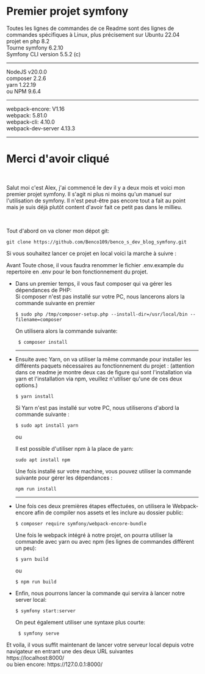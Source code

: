 # Premier projet symfony


Toutes les lignes de commandes de ce Readme sont des lignes de commandes spécifiques à Linux, plus
précisement sur Ubuntu 22.04 <br>
projet en php 8.2 <br>
Tourne symfony 6.2.10 <br>
Symfony CLI version 5.5.2 (c)

<hr>

NodeJS v20.0.0 <br>
composer 2.2.6 <br>
yarn 1.22.19 <br>
ou NPM 9.6.4

<hr>

webpack-encore: V1.16 <br>
webpack: 5.81.0 <br>
webpack-cli: 4.10.0 <br>
webpack-dev-server 4.13.3 <br>

<hr>

# <h1>Merci d'avoir cliqué</h1>

<br>

<p> Salut moi c'est Alex, j'ai commencé le dev il y a deux mois et voici mon premier projet symfony. Il s'agit ni plus ni moins qu'un manuel sur l'utilisation de symfony.
Il n'est peut-être pas encore tout a fait au point mais je suis déjà plutôt content d'avoir fait ce petit pas dans le millieu. <p>

<br>
<p>Tout d'abord on va cloner mon dépot git:</p>

    git clone https://github.com/Benco109/benco_s_dev_blog_symfony.git

<p>Si vous souhaitez lancer ce projet en local voici la marche à suivre :<p>

Avant Toute chose, il vous faudra renommer le fichier .env.example du repertoire en .env pour le bon fonctionnement du projet.

<ul>
  <li>  Dans un premier temps, il vous faut composer qui va gérer les dépendances de PHP: <br>
    Si composer n'est pas installé sur votre PC, nous lancerons alors la commande suivante en premier <br>

    $ sudo php /tmp/composer-setup.php --install-dir=/usr/local/bin --filename=composer 

  <p> On utilisera alors la commande suivante: </p> 
    
     $ composer install

<hr>  

  <li>  Ensuite avec Yarn, on va utiliser la même commande pour installer les différents paquets nécessaires au fonctionnement du projet : (attention dans ce readme
je montre deux cas de figure qui sont l'installation via yarn et l'installation via npm, veuillez n'utiliser qu'une de ces deux options.)<br>

    $ yarn install

Si Yarn n'est pas installé sur votre PC, nous utiliserons d'abord la commande suivante :

    $ sudo apt install yarn

ou

Il est possible d'utiliser npm à la place de yarn:

    sudo apt install npm

Une fois installé sur votre machine, vous pouvez utiliser la commande suivante pour gérer les dépendances :

    npm run install

<hr>

  <li>  Une fois ces deux premières étapes effectuées, on utilisera le Webpack-encore afin de compiler nos assets et les inclure au dossier public: <br>

    $ composer require symfony/webpack-encore-bundle

  Une fois le webpack intégré à notre projet, on pourra utiliser la commande avec yarn ou avec npm (les lignes de commandes diffèrent un peu): <br>

    $ yarn build
ou

    $ npm run build


  </li>
  <li>  Enfin, nous pourrons lancer la commande qui servira à lancer notre server local: <br>

    $ symfony start:server
  On peut également utiliser une syntaxe plus courte:

     $ symfony serve
</ul>


<p> Et voila, il vous suffit maintenant de lancer votre serveur local depuis votre navigateur en entrant une des deux URL suivantes <br>
  https://localhost:8000/ <br>
  ou bien encore: https://127.0.0.1:8000/ </p>
